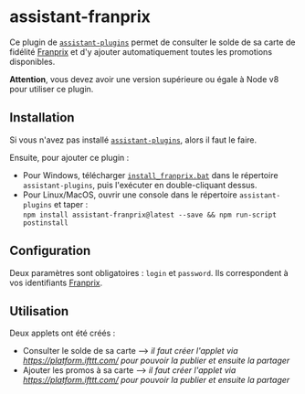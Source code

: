 # assistant-franprix

Ce plugin de [`assistant-plugins`](https://aymkdn.github.io/assistant-plugins/) permet de consulter le solde de sa carte de fidélité [Franprix](https://www.franprix.fr/) et d'y ajouter automatiquement toutes les promotions disponibles.

**Attention**, vous devez avoir une version supérieure ou égale à Node v8 pour utiliser ce plugin.

## Installation

Si vous n'avez pas installé [`assistant-plugins`](https://aymkdn.github.io/assistant-plugins/), alors il faut le faire.

Ensuite, pour ajouter ce plugin :
  - Pour Windows, télécharger [`install_franprix.bat`](https://github-proxy.kodono.info/?q=https://raw.githubusercontent.com/jzarca01/assistant-franprix/master/install_franprix.bat&download=install_franprix.bat) dans le répertoire `assistant-plugins`, puis l'exécuter en double-cliquant dessus.  
  - Pour Linux/MacOS, ouvrir une console dans le répertoire `assistant-plugins` et taper :  
  `npm install assistant-franprix@latest --save && npm run-script postinstall`
  
## Configuration

Deux paramètres sont obligatoires : `login` et `password`. Ils correspondent à vos identifiants [Franprix](https://www.franprix.fr/fidelite/compte/identification#login-section).

## Utilisation

Deux applets ont été créés :

- Consulter le solde de sa carte --> *il faut créer l'applet via https://platform.ifttt.com/ pour pouvoir la publier et ensuite la partager*
- Ajouter les promos à sa carte --> *il faut créer l'applet via https://platform.ifttt.com/ pour pouvoir la publier et ensuite la partager*
